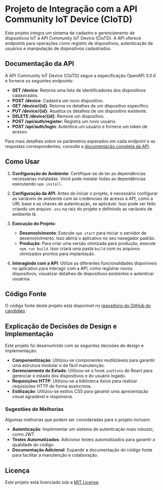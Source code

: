 # Projeto de Integração com a API Community IoT Device (CIoTD)

Este projeto integra um sistema de cadastro e gerenciamento de dispositivos IoT à API Community IoT Device (CIoTD). A API oferece endpoints para operações como registro de dispositivos, autenticação de usuários e manipulação de dispositivos cadastrados.

## Documentação da API

A API Community IoT Device (CIoTD) segue a especificação OpenAPI 3.0.0 e fornece os seguintes endpoints:

- **GET /device**: Retorna uma lista de identificadores dos dispositivos cadastrados.
- **POST /device**: Cadastra um novo dispositivo.
- **GET /device/{id}**: Retorna os detalhes de um dispositivo específico.
- **PUT /device/{id}**: Atualiza os detalhes de um dispositivo existente.
- **DELETE /device/{id}**: Remove um dispositivo.
- **POST /api/auth/register**: Registra um novo usuário.
- **POST /api/auth/login**: Autentica um usuário e fornece um token de acesso.

Para mais detalhes sobre os parâmetros esperados em cada endpoint e as respostas correspondentes, consulte a [documentação completa da API](link_para_documentacao).

## Como Usar

1. **Configuração do Ambiente**: Certifique-se de ter as dependências necessárias instaladas. Você pode instalar todas as dependências executando `npm install`.

2. **Configuração da API**: Antes de iniciar o projeto, é necessário configurar as variáveis de ambiente com as credenciais de acesso à API, como a URL base e as chaves de autenticação, se aplicável. Isso pode ser feito criando um arquivo `.env` na raiz do projeto e definindo as variáveis de ambiente lá.

3. **Execução do Projeto**:
   - **Desenvolvimento**: Execute `npm start` para iniciar o servidor de desenvolvimento. Isso abrirá o aplicativo no seu navegador padrão.
   - **Produção**: Para criar uma versão otimizada para produção, execute `npm run build`. Isso criará uma pasta `build` com os arquivos otimizados prontos para implantação.

4. **Interagindo com a API**: Utilize as diferentes funcionalidades disponíveis no aplicativo para interagir com a API, como registrar novos dispositivos, visualizar detalhes de dispositivos existentes e autenticar usuários.

## Código Fonte

O código fonte deste projeto está disponível no [repositório do GitHub do candidato](link_para_repositorio).

## Explicação de Decisões de Design e Implementação

Este projeto foi desenvolvido com as seguintes decisões de design e implementação:

- **Componentização**: Utilizou-se componentes reutilizáveis para garantir uma estrutura modular e de fácil manutenção.
- **Gerenciamento de Estado**: Utilizou-se o hook `useState` do React para gerenciar o estado dos dispositivos e do usuário logado.
- **Requisições HTTP**: Utilizou-se a biblioteca Axios para realizar requisições HTTP de forma assíncrona.
- **Estilização**: Utilizou-se estilos CSS para garantir uma apresentação visual agradável e responsiva.

### Sugestões de Melhorias

Algumas melhorias que podem ser consideradas para o projeto incluem:

- **Autenticação**: Implementar um sistema de autenticação mais robusto, como JWT.
- **Testes Automatizados**: Adicionar testes automatizados para garantir a qualidade do código.
- **Documentação Adicional**: Expandir a documentação do código fonte para facilitar a manutenção e colaboração.

## Licença

Este projeto está licenciado sob a [MIT License](link_para_licenca).
